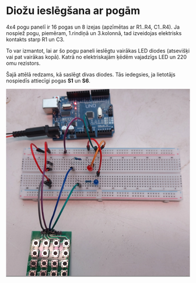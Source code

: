 # Diožu ieslēgšana ar pogām

4x4 pogu panelī ir 16 pogas un 8 izejas (apzīmētas ar R1..R4, C1..R4). 
Ja nospiež pogu, piemēram, 1.rindiņā un 3.kolonnā, tad izveidojas 
elektrisks kontakts starp R1 un C3. 

To var izmantot, lai ar šo pogu paneli ieslēgtu vairākas LED diodes
(atsevišķi vai pat vairākas kopā). Katrā no elektriskajām ķēdēm 
vajadzīgs LED un 220 omu rezistors. 

Šajā attēlā redzams, kā saslēgt divas diodes. Tās iedegsies, 
ja lietotājs nospiedīs attiecīgi pogas **S1** un **S6**. 

![](TurningOnLeds.png)